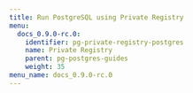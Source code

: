 ```yaml
---
title: Run PostgreSQL using Private Registry
menu:
  docs_0.9.0-rc.0:
    identifier: pg-private-registry-postgres
    name: Private Registry
    parent: pg-postgres-guides
    weight: 35
menu_name: docs_0.9.0-rc.0
---
```

